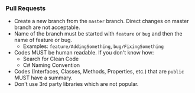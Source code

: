 ### Pull Requests

- Create a new branch from the `master` branch. Direct changes on master branch are not acceptable.
- Name of the branch must be started with `feature` or `bug` and then the name of feature or bug.
  - Examples: `feature/AddingSomething`, `bug/FixingSomething`
- Codes MUST be human readable. If you don't know how:
  - Search for Clean Code
  - C# Naming Convention
- Codes (Interfaces, Classes, Methods, Properties, etc.) that are `public` MUST have a summary.
- Don't use 3rd party libraries which are not popular.

